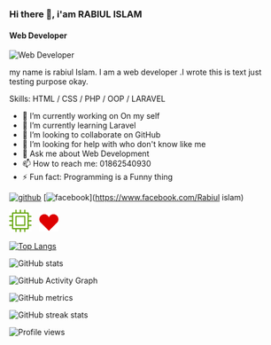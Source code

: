 ### Hi there 👋, i'am RABIUL ISLAM
#### Web Developer
![Web Developer](https://scontent.fdac24-1.fna.fbcdn.net/v/t39.30808-6/374963282_1035119367930168_5474653682124016938_n.jpg?_nc_cat=100&ccb=1-7&_nc_sid=a2f6c7&_nc_eui2=AeGY01sRFDGWl-txOESA-9uDo3A6kXw1m0GjcDqRfDWbQfFKsCETY-mt9cnfT7tioeztFqrZeoL9D4KGTAx0tK3R&_nc_ohc=jx29VOck1NcAX-JHIvM&_nc_ht=scontent.fdac24-1.fna&oh=00_AfAWUDvojsqQBUNg4UvGCqFP8hTok9cb4SN6bhxA7GDNcQ&oe=65079F96)

my name is rabiul Islam. I am a web developer .I wrote this is text just testing purpose okay. 

Skills: HTML / CSS / PHP / OOP / LARAVEL

- 🔭 I’m currently working on On my self 
- 🌱 I’m currently learning Laravel 
- 👯 I’m looking to collaborate on GitHub 
- 🤔 I’m looking for help with who don't know like me 
- 💬 Ask me about Web Development 
- 📫 How to reach me: 01862540930 
- ⚡ Fun fact: Programming is a Funny thing 


[<img src='https://cdn.jsdelivr.net/npm/simple-icons@3.0.1/icons/github.svg' alt='github' height='40'>](https://github.com/rabiul627)  [<img src='https://cdn.jsdelivr.net/npm/simple-icons@3.0.1/icons/facebook.svg' alt='facebook' height='40'>](https://www.facebook.com/Rabiul islam)  

<a href='https://docs.github.com/en/developers'><img src='https://raw.githubusercontent.com/acervenky/animated-github-badges/master/assets/devbadge.gif' width='40' height='40'></a> <a href='https://docs.github.com/en/github/supporting-the-open-source-community-with-github-sponsors'><img src='https://raw.githubusercontent.com/acervenky/animated-github-badges/master/assets/sponsorbadge.gif' width='35' height='35'></a> 

[![Top Langs](https://github-readme-stats.vercel.app/api/top-langs/?username=rabiul627)](https://github.com/anuraghazra/github-readme-stats)

![GitHub stats](https://github-readme-stats.vercel.app/api?username=rabiul627&show_icons=true&count_private=true)  

![GitHub Activity Graph](https://activity-graph.herokuapp.com/graph?username=rabiul627)  

![GitHub metrics](https://metrics.lecoq.io/rabiul627)  

![GitHub streak stats](https://streak-stats.demolab.com/?user=rabiul627)  

![Profile views](https://gpvc.arturio.dev/rabiul627)  
